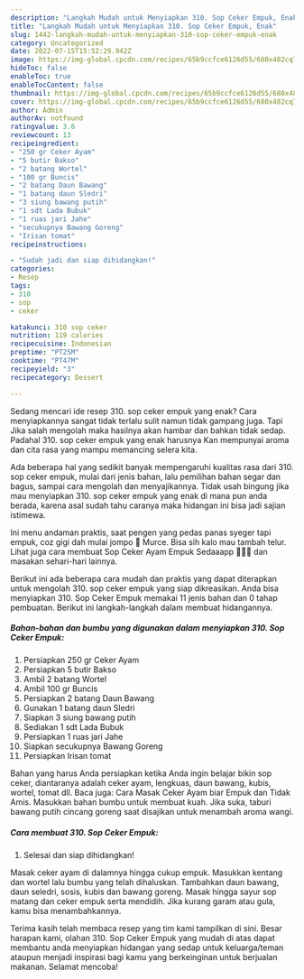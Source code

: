 ```yaml
---
description: "Langkah Mudah untuk Menyiapkan 310. Sop Ceker Empuk, Enak"
title: "Langkah Mudah untuk Menyiapkan 310. Sop Ceker Empuk, Enak"
slug: 1442-langkah-mudah-untuk-menyiapkan-310-sop-ceker-empuk-enak
category: Uncategorized
date: 2022-07-15T15:52:29.942Z
image: https://img-global.cpcdn.com/recipes/65b9ccfce6126d55/680x482cq70/310-sop-ceker-empuk-foto-resep-utama.jpg
hideToc: false
enableToc: true
enableTocContent: false
thumbnail: https://img-global.cpcdn.com/recipes/65b9ccfce6126d55/680x482cq70/310-sop-ceker-empuk-foto-resep-utama.jpg
cover: https://img-global.cpcdn.com/recipes/65b9ccfce6126d55/680x482cq70/310-sop-ceker-empuk-foto-resep-utama.jpg
author: Admin
authorAv: notfound
ratingvalue: 3.6
reviewcount: 13
recipeingredient:
- "250 gr Ceker Ayam"
- "5 butir Bakso"
- "2 batang Wortel"
- "100 gr Buncis"
- "2 batang Daun Bawang"
- "1 batang daun Sledri"
- "3 siung bawang putih"
- "1 sdt Lada Bubuk"
- "1 ruas jari Jahe"
- "secukupnya Bawang Goreng"
- "Irisan tomat"
recipeinstructions:

- "Sudah jadi dan siap dihidangkan!"
categories:
- Resep
tags:
- 310
- sop
- ceker

katakunci: 310 sop ceker 
nutrition: 119 calories
recipecuisine: Indonesian
preptime: "PT25M"
cooktime: "PT47M"
recipeyield: "3"
recipecategory: Dessert

---
```



Sedang mencari ide resep 310. sop ceker empuk yang enak? Cara menyiapkannya sangat tidak terlalu sulit namun tidak gampang juga. Tapi Jika salah mengolah maka hasilnya akan hambar dan bahkan tidak sedap. Padahal 310. sop ceker empuk yang enak harusnya Kan mempunyai aroma dan cita rasa yang mampu memancing selera kita.


Ada beberapa hal yang sedikit banyak mempengaruhi kualitas rasa dari 310. sop ceker empuk, mulai dari jenis bahan, lalu pemilihan bahan segar dan bagus, sampai cara mengolah dan menyajikannya. Tidak usah bingung jika mau menyiapkan 310. sop ceker empuk yang enak di mana pun anda berada, karena asal sudah tahu caranya maka hidangan ini bisa jadi sajian istimewa.

Ini menu andaman praktis, saat pengen yang pedas panas syeger tapi empuk, coz gigi dah mulai jompo 🤣 Murce. Bisa sih kalo mau tambah telur. Lihat juga cara membuat Sop Ceker Ayam Empuk Sedaaapp 🤤🤤🤤 dan masakan sehari-hari lainnya.


Berikut ini ada beberapa cara mudah dan praktis yang dapat diterapkan untuk mengolah 310. sop ceker empuk yang siap dikreasikan. Anda bisa menyiapkan 310. Sop Ceker Empuk memakai 11 jenis bahan dan 0 tahap pembuatan. Berikut ini langkah-langkah dalam membuat hidangannya.

<!--inarticleads1-->

##### Bahan-bahan dan bumbu yang digunakan dalam menyiapkan 310. Sop Ceker Empuk:

1. Persiapkan 250 gr Ceker Ayam
1. Persiapkan 5 butir Bakso
1. Ambil 2 batang Wortel
1. Ambil 100 gr Buncis
1. Persiapkan 2 batang Daun Bawang
1. Gunakan 1 batang daun Sledri
1. Siapkan 3 siung bawang putih
1. Sediakan 1 sdt Lada Bubuk
1. Persiapkan 1 ruas jari Jahe
1. Siapkan secukupnya Bawang Goreng
1. Persiapkan Irisan tomat


Bahan yang harus Anda persiapkan ketika Anda ingin belajar bikin sop ceker, diantaranya adalah ceker ayam, lengkuas, daun bawang, kubis, wortel, tomat dll. Baca juga: Cara Masak Ceker Ayam biar Empuk dan Tidak Amis. Masukkan bahan bumbu untuk membuat kuah. Jika suka, taburi bawang putih cincang goreng saat disajikan untuk menambah aroma wangi. 

<!--inarticleads2-->

##### Cara membuat 310. Sop Ceker Empuk:


1. Selesai dan siap dihidangkan!

Masak ceker ayam di dalamnya hingga cukup empuk. Masukkan kentang dan wortel lalu bumbu yang telah dihaluskan. Tambahkan daun bawang, daun seledri, sosis, kubis dan bawang goreng. Masak hingga sayur sop matang dan ceker empuk serta mendidih. Jika kurang garam atau gula, kamu bisa menambahkannya. 

Terima kasih telah membaca resep yang tim kami tampilkan di sini. Besar harapan kami, olahan 310. Sop Ceker Empuk yang mudah di atas dapat membantu anda menyiapkan hidangan yang sedap untuk keluarga/teman ataupun menjadi inspirasi bagi kamu yang berkeinginan untuk berjualan makanan. Selamat mencoba!
